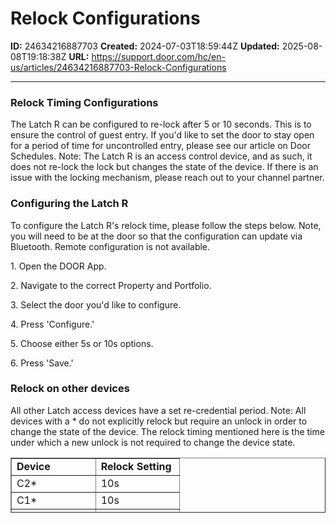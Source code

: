 # Relock Configurations

**ID:** 24634216887703
**Created:** 2024-07-03T18:59:44Z
**Updated:** 2025-08-08T19:18:38Z
**URL:** https://support.door.com/hc/en-us/articles/24634216887703-Relock-Configurations

---

<h3 id="h_01J1WZ8ED029475B0QDSD7Q7W4">Relock Timing Configurations</h3>
<p>The Latch R can be configured to re-lock after 5 or 10 seconds. This is to ensure the control of guest entry. If you'd like to set the door to stay open for a period of time for uncontrolled entry, please see our article on Door Schedules. Note: The Latch R is an access control device, and as such, it does not re-lock the lock but changes the state of the device. If there is an issue with the locking mechanism, please reach out to your channel partner.</p>
<h3 id="h_01J1WZ8ED0CWPNYY9XEFM1EM1J">Configuring the Latch R</h3>
<p>To configure the Latch R's relock time, please follow the steps below. Note, you will need to be at the door so that the configuration can update via Bluetooth. Remote configuration is not available.</p>
<p>1. Open the DOOR App.</p>
<p>2. Navigate to the correct Property and Portfolio.</p>
<p>3. Select the door you'd like to configure.</p>
<p>4. Press 'Configure.'</p>
<p>5. Choose either 5s or 10s options.</p>
<p>6. Press 'Save.'</p>
<h3 id="h_01J1WZ8ED0R58PBSTT4HW7DP78">Relock on other devices</h3>
<p>All other Latch access devices have a set re-credential period. Note: All devices with a * do not explicitly relock but require an unlock in order to change the state of the device. The relock timing mentioned here is the time under which a new unlock is not required to change the device state.</p>
<table style="border-collapse: collapse; width: 100%; height: 88px;" border="1">
<tbody>
<tr style="height: 22px;">
<td style="width: 50%; height: 22px;"><strong>Device</strong></td>
<td style="width: 50%; height: 22px;"><strong>Relock Setting</strong></td>
</tr>
<tr style="height: 22px;">
<td style="width: 50%; height: 22px;">C2*</td>
<td style="width: 50%; height: 22px;">10s</td>
</tr>
<tr style="height: 22px;">
<td style="width: 50%; height: 22px;">C1*</td>
<td style="width: 50%; height: 22px;">10s</td>
</tr>
<tr style="height: 22px;">
<td style="width: 50%; height: 22px;">M</td>
<td style="width: 50%; height: 22px;">10s/When Shut</td>
</tr>
</tbody>
</table>
